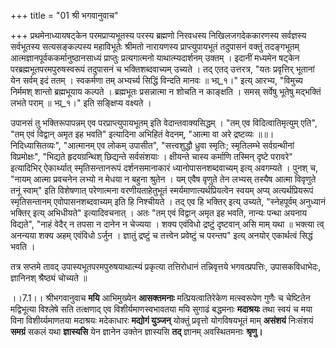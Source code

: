 +++
title = "01 श्री भगवानुवाच"

+++
प्रथमेनाध्यायषट्केन परमप्राप्यभूतस्य परस्य ब्रह्मणो निरवधस्य निखिलजगदेककारणस्य सर्वज्ञस्य सर्वभूतस्य सत्यसङ्कल्पस्य महाविभूतेः श्रीमतो नारायणस्य प्राप्त्युपायभूतं तदुपासनं वक्तुं तदङ्गभूतम् आत्मज्ञानपूर्वककर्मानुष्ठानसाध्यं प्राप्तुः प्रत्यगात्मनो याथात्म्यदार्शनम् उक्तम् । इदानीं मध्यमेन षट्केन परब्रह्मभूतपरमपुरुषस्वरूपं तदुपासनं च भक्तिशब्दवाच्यम् उच्यते । तद् एतद् उत्तरत्र, "यतः प्रवृत्तिर् भूतानां येन सर्वम् इदं ततम् । स्वकर्मणा तम् अभ्यर्च्य सिद्धिं विन्दति मानवः ॥ भ्ग्र्_१।" इत्य् आरभ्य, "विमुच्य निर्ममश् शान्तो ब्रह्मभूयाय कल्पते । ब्रह्मभूतः प्रसन्नात्मा न शोचति न काङ्क्षति । समस् सर्वेषु भूतेषु मद्भक्तिं लभते पराम् ॥ भ्ग्र्_१।" इति सङ्क्षिप्य वक्ष्यते ।

उपानसं तु भक्तिरूपापन्नम् एव परप्राप्त्युपायभूतम् इति वेदान्तवाक्यसिद्धम् । "तम् एव विदित्वातिमृत्युम् एति", "तम् एवं विद्वान् अमृत इह भवति" इत्यादिना अभिहितं वेदनम्, "आत्मा वा अरे द्रष्टव्यः ॥॥। निदिध्यासितव्यः", "आत्मानम् एव लोकम् उपासीत", "सत्त्वशुद्धौ ध्रुवा स्मृतिः; स्मृतिलम्भे सर्वग्रन्थीनां विप्रमोक्षः", "भिद्यते हृदयग्रन्थिश् छिद्यन्ते सर्वसंशयाः । क्षीयन्ते चास्य कर्माणि तस्मिन् दृष्टे परावरे" इत्यादिभिर् ऐकार्थ्यात् स्मृतिसन्तानरूपं दर्शनसमानाकारं ध्यानोपासनशब्दवाच्यम् इत्य् अवगम्यते । पुनश् च, "नायम् आत्मा प्रवचनेन लभ्यो न मेधया न बहुना श्रुतेन । यम् एवैष वृणुते तेन लभ्यस् तस्यैष आत्मा विवृणुते तनूं स्वाम्" इति विशेषणात् परेणात्मना वरणीयताहेतुभूतं स्मर्यमाणात्यर्थप्रियत्वेन स्वयम् अप्य् अत्यर्थप्रियरूपं स्मृतिसन्तानम् एवोपासनशब्दवाच्यम् इति हि निश्चीयते । तद् एव हि भक्तिर् इत्य् उच्यते, "स्नेहपूर्वम् अनुध्यानं भक्तिर् इत्य् अभिधीयते" इत्यादिवचनात् । अतः "तम् एवं विद्वान् अमृत इह भवति, नान्यः पन्था अयनाय विद्यते", "नाहं वेदैर् न तपसा न दानेन न चेज्यया । शक्य एवंविधो द्रष्टुं दृष्टवान् असि माम् यथा ॥ भक्त्या त्व् अनन्यया शक्य अहम् एवंविधो ऽर्जुन । ज्ञातुं द्रष्टुं च तत्त्वेन प्रवेष्टुं च परन्तप" इत्य् अनयोर् एकार्थत्वं सिद्धं भवति ।

तत्र सप्तमे तावद् उपास्यभूतपरमपुरुषयाथात्म्यं प्रकृत्या तत्तिरोधानं तन्निवृत्तये भगवत्प्रपत्तिः, उपासकविधाभेदः, ज्ञानिनश् श्रैष्ठ्यं चोच्यते ॥

।।7.1।। श्रीभगवानुवाच **मयि** आभिमुख्येन **आसक्तमनाः**
मत्प्रियत्वातिरेकेण मत्स्वरूपेण गुणैः च चेष्टितेन मद्विभूत्या विश्लेषे
सति तत्क्षणाद् एव विशीर्यमाणस्वभावतया मयि सुगाढं बद्धमनाः **मदाश्रयः**
तथा स्वयं च मया विना विशीर्य्यमाणतया मदाश्रयः मदेकाधारः **मद्योगं
युञ्जन्** योक्तुं प्रवृत्तो योगविषयभूतं माम् **असंशयं** निःसंशयं
**समग्रं** सकलं यथा **ज्ञास्यसि** येन ज्ञानेन उक्तेन ज्ञास्यसि **तद्**
ज्ञानम् अवस्थितमनाः **श्रृणु।**
